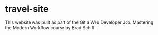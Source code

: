 # travel-site
This website was built as part of the Git a Web Developer Job: Mastering the Modern Workflow course by Brad Schiff.
